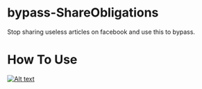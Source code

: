 # bypass-ShareObligations
Stop sharing useless articles on facebook and use this to bypass.

# How To Use
[![Alt text](https://img.youtube.com/vi/A-UhaFdGcGM/0.jpg)](https://www.youtube.com/watch?v=A-UhaFdGcGM)
